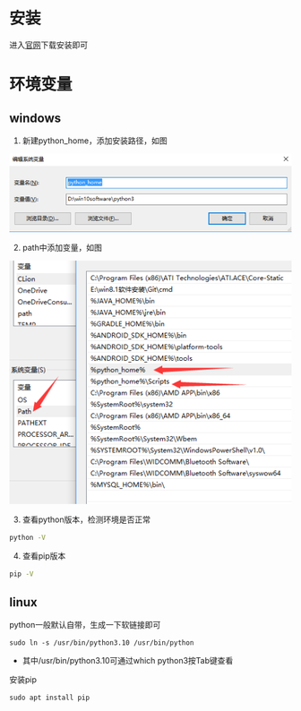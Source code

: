 # 安装
进入[官网](https://www.python.org/downloads/)下载安装即可

# 环境变量
## windows

1. 新建python_home，添加安装路径，如图

![python_1](img/python_1.png)

2. path中添加变量，如图

![python_2](img/python_2.png)

3. 查看python版本，检测环境是否正常

```cmd
python -V
```

4. 查看pip版本

```cmd
pip -V
```

## linux
python一般默认自带，生成一下软链接即可
```
sudo ln -s /usr/bin/python3.10 /usr/bin/python
```
- 其中/usr/bin/python3.10可通过which python3按Tab键查看

安装pip
```
sudo apt install pip
```